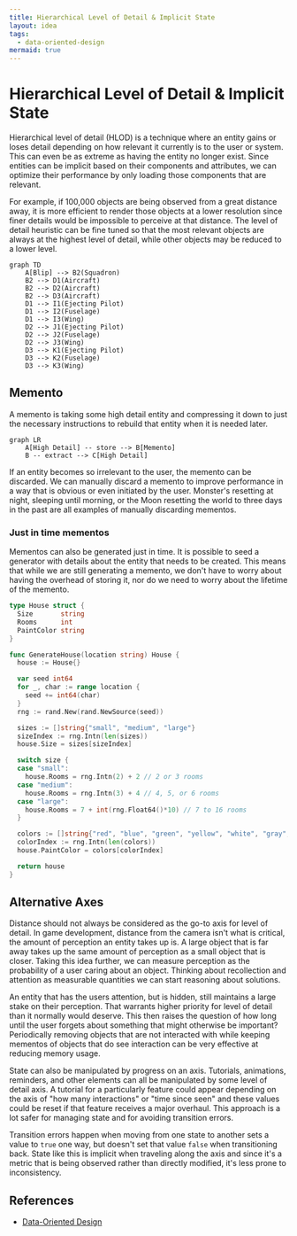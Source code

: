 ```yaml
---
title: Hierarchical Level of Detail & Implicit State
layout: idea
tags:
  - data-oriented-design
mermaid: true
---
```


# Hierarchical Level of Detail & Implicit State

Hierarchical level of detail (HLOD) is a technique where an entity gains or
loses detail depending on how relevant it currently is to the user or system.
This can even be as extreme as having the entity no longer exist. Since entities
can be implicit based on their components and attributes, we can optimize their
performance by only loading those components that are relevant.

For example, if 100,000 objects are being observed from a great distance away,
it is more efficient to render those objects at a lower resolution since finer
details would be impossible to perceive at that distance. The level of detail
heuristic can be fine tuned so that the most relevant objects are always at the
highest level of detail, while other objects may be reduced to a lower level.

```mermaid
graph TD
    A[Blip] --> B2(Squadron)
    B2 --> D1(Aircraft)
    B2 --> D2(Aircraft)
    B2 --> D3(Aircraft)
    D1 --> I1(Ejecting Pilot)
    D1 --> I2(Fuselage)
    D1 --> I3(Wing)
    D2 --> J1(Ejecting Pilot)
    D2 --> J2(Fuselage)
    D2 --> J3(Wing)
    D3 --> K1(Ejecting Pilot)
    D3 --> K2(Fuselage)
    D3 --> K3(Wing)
```

## Memento

A memento is taking some high detail entity and compressing it down to just the
necessary instructions to rebuild that entity when it is needed later.

```mermaid
graph LR
    A[High Detail] -- store --> B[Memento]
    B -- extract --> C[High Detail]
```

If an entity becomes so irrelevant to the user, the memento can be discarded. We
can manually discard a memento to improve performance in a way that is obvious
or even initiated by the user. Monster's resetting at night, sleeping until
morning, or the Moon resetting the world to three days in the past are all
examples of manually discarding mementos.

### Just in time mementos

Mementos can also be generated just in time. It is possible to seed a generator
with details about the entity that needs to be created. This means that while we
are still generating a memento, we don't have to worry about having the overhead
of storing it, nor do we need to worry about the lifetime of the memento.

```go
type House struct {
  Size       string
  Rooms      int
  PaintColor string
}

func GenerateHouse(location string) House {
  house := House{}

  var seed int64
  for _, char := range location {
    seed += int64(char)
  }
  rng := rand.New(rand.NewSource(seed))

  sizes := []string{"small", "medium", "large"}
  sizeIndex := rng.Intn(len(sizes))
  house.Size = sizes[sizeIndex]

  switch size {
  case "small":
    house.Rooms = rng.Intn(2) + 2 // 2 or 3 rooms
  case "medium":
    house.Rooms = rng.Intn(3) + 4 // 4, 5, or 6 rooms
  case "large":
    house.Rooms = 7 + int(rng.Float64()*10) // 7 to 16 rooms
  }

  colors := []string{"red", "blue", "green", "yellow", "white", "gray", "brown"}
  colorIndex := rng.Intn(len(colors))
  house.PaintColor = colors[colorIndex]

  return house
}
```

## Alternative Axes

Distance should not always be considered as the go-to axis for level of detail.
In game development, distance from the camera isn't what is critical, the amount
of perception an entity takes up is. A large object that is far away takes up
the same amount of perception as a small object that is closer. Taking this idea
further, we can measure perception as the probability of a user caring about an
object. Thinking about recollection and attention as measurable quantities we
can start reasoning about solutions.

An entity that has the users attention, but is hidden, still maintains a large
stake on their perception. That warrants higher priority for level of detail
than it normally would deserve. This then raises the question of how long until
the user forgets about something that might otherwise be important? Periodically
removing objects that are not interacted with while keeping mementos of objects
that do see interaction can be very effective at reducing memory usage.

State can also be manipulated by progress on an axis. Tutorials, animations,
reminders, and other elements can all be manipulated by some level of detail
axis. A tutorial for a particularly feature could appear depending on the axis
of "how many interactions" or "time since seen" and these values could be reset
if that feature receives a major overhaul. This approach is a lot safer for
managing state and for avoiding transition errors.

Transition errors happen when moving from one state to another sets a value to
`true` one way, but doesn't set that value `false` when transitioning back.
State like this is implicit when traveling along the axis and since it's a
metric that is being observed rather than directly modified, it's less prone to
inconsistency.

## References

- [Data-Oriented Design](/reference/Data-Oriented-Design)
